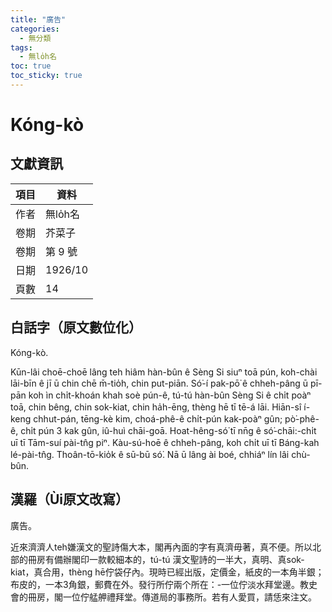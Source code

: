 ```yaml
---
title: "廣告"
categories:
  - 無分類
tags:
  - 無lo̍h名
toc: true
toc_sticky: true
---
```


# Kóng-kò

## 文獻資訊

| 項目 | 資料 |
|---|---|
| 作者 | 無lo̍h名 |
| 卷期 | 芥菜子 |
| 卷期 | 第 9 號 |
| 日期 | 1926/10 |
| 頁數 | 14 |

## 白話字（原文數位化）

Kóng-kò.

Kūn-lâi choē-choē lâng teh hiâm hàn-bûn ê Sèng Si siuⁿ toā pún, koh-chài lāi-bīn ê jī ū chin chē m̄-tio̍h, chin put-piān. Só͘-í pak-pō͘ ê chheh-pâng ū pī-pān koh ìn chi̍t-khoán khah soè pún-ê, tú-tú hàn-bûn Sèng Si ê chi̍t poàⁿ toā, chin bêng, chin sok-kiat, chin ha̍h-ēng, thèng hē tī tē-á lāi. Hiān-sî í-keng chhut-pán, tēng-kè kim, choá-phê-ê chi̍t-pún kak-poàⁿ gûn; pò͘-phê-ê, chi̍t pún 3 kak gûn, iû-huì chāi-goā. Hoat-hêng-só͘ tī nn̄g ê só͘-chāi:-chi̍t uī tī Tām-suí pài-tn̂g piⁿ. Kàu-sú-hoē ê chheh-pâng, koh chi̍t uī tī Báng-kah lé-pài-tn̂g. Thoân-tō-kio̍k ê sū-bū só͘. Nā ū lâng ài boé, chhiáⁿ lín lâi chù-bûn.

## 漢羅（Ùi原文改寫）

廣告。

近來濟濟人teh嫌漢文的聖詩傷大本，閣再內面的字有真濟毋著，真不便。所以北部的冊房有備辦閣印一款較細本的，tú-tú 漢文聖詩的一半大，真明、真sok-kiat，真合用，thèng hē佇袋仔內。現時已經出版，定價金，紙皮的一本角半銀；布皮的，一本3角銀，郵費在外。發行所佇兩个所在：-一位佇淡水拜堂邊。教史會的冊房，閣一位佇艋舺禮拜堂。傳道局的事務所。若有人愛買，請恁來注文。

